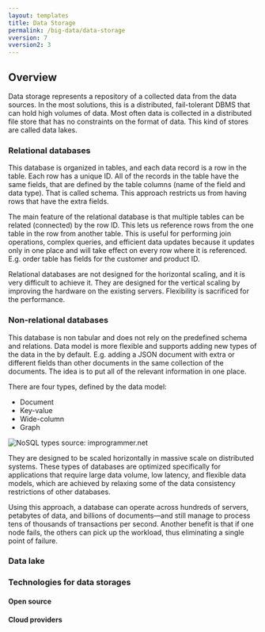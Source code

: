 ```yaml
---
layout: templates
title: Data Storage
permalink: /big-data/data-storage
vversion: 7
vversion2: 3
---
```



## Overview

Data storage represents a repository of a collected data from the data sources. In the most solutions, this is a distributed, fail-tolerant DBMS that can hold high volumes of data. Most often data is collected in a distributed file store that has no constraints on the format of data. This kind of stores are called data lakes.

### Relational databases

This database is organized in tables, and each data record is a row in the table. Each row has a unique ID. All of the records in the table have the same fields, that are defined by the table columns (name of the field and data type). That is called schema. This approach restricts us from having rows that have the extra fields.

The main feature of the relational database is that multiple tables can be related (connected) by the row ID. This lets us reference rows from the one table in the row from another table. This is useful for performing join operations, complex queries, and efficient data updates because it updates only in one place and will take effect on every row where it is referenced. E.g. order table has fields for the customer and product ID.

Relational databases are not designed for the horizontal scaling, and it is very difficult to achieve it. They are designed for the vertical scaling by improving the hardware on the existing servers. Flexibility is sacrificed for the performance.

### Non-relational databases

This database is non tabular and does not rely on the predefined schema and relations. Data model is more flexible and supports adding new types of the data in the by default. E.g. adding a JSON document with extra or different fields than other documents in the same collection of the documents. The idea is to put all of the relevant information in one place.

There are four types, defined by the data model:
- Document
- Key-value
- Wide-column
- Graph

![NoSQL types](https://www.improgrammer.net/wp-content/uploads/2020/04/NoSQL-Database-Types.jpg)
source: improgrammer.net

They are designed to be scaled horizontally in massive scale on distributed systems.
These types of databases are optimized specifically for applications that require large data volume, low latency, and flexible data models, which are achieved by relaxing some of the data consistency restrictions of other databases.

Using this approach, a database can operate across hundreds of servers, petabytes of data, and billions of documents—and still manage to process tens of thousands of transactions per second. Another benefit is that if one node fails, the others can pick up the workload, thus eliminating a single point of failure.

### Data lake

### Technologies for data storages

#### Open source

#### Cloud providers









